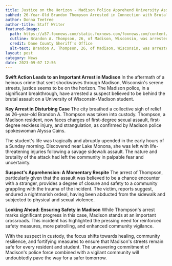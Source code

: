 ```yaml
---
title: Justice on the Horizon - Madison Police Apprehend University Assault Suspect
subhed: 26-Year-Old Brandon Thompson Arrested in Connection with Brutal Attack on Wisconsin Student
author: Donna Teetree
author-title: Staff Writer
featured-image: 
  path: https://a57.foxnews.com/static.foxnews.com/foxnews.com/content/uploads/2023/09/720/405/BRANDON-A-THOMPSON-MUG-SHOT.jpg?ve=1&tl=1
  cutline: Brandon A. Thompson, 26, of Madison, Wisconsin, was arrested Wednesday morning in connection with a brutal sex assault Sunday that nearly killed a University of Wisconsin student.
  credit: Dane County Sheriff's Office
  alt-text: Brandon A. Thompson, 26, of Madison, Wisconsin, was arrested Wednesday morning in connection with a brutal sex assault.
layout: post
category: News
date: 2023-09-07 12:56
---
```


**Swift Action Leads to an Important Arrest in Madison**
In the aftermath of a heinous crime that sent shockwaves through Madison, Wisconsin's serene streets, justice seems to be on the horizon. The Madison police, in a significant breakthrough, have arrested a suspect believed to be behind the brutal assault on a University of Wisconsin-Madison student.

**Key Arrest in Disturbing Case**
The city breathed a collective sigh of relief as 26-year-old Brandon A. Thompson was taken into custody. Thompson, a Madison resident, now faces charges of first-degree sexual assault, first-degree reckless injury, and strangulation, as confirmed by Madison police spokeswoman Alyssa Cains.

The student's life was tragically and abruptly upended in the early hours of a Sunday morning. Discovered near Lake Monona, she was left with life-threatening injuries following a savage sidewalk assault. The nature and brutality of the attack had left the community in palpable fear and uncertainty. 

**Suspect's Apprehension: A Momentary Respite**
The arrest of Thompson, particularly given that the assault was believed to be a chance encounter with a stranger, provides a degree of closure and safety to a community grappling with the trauma of the incident. The victim, reports suggest, endured a nightmarish ordeal, having been abducted from the sidewalk and subjected to physical and sexual violence.

**Looking Ahead: Ensuring Safety in Madison**
While Thompson's arrest marks significant progress in this case, Madison stands at an important crossroads. This incident has highlighted the pressing need for reinforced safety measures, more patrolling, and enhanced community vigilance. 

With the suspect in custody, the focus shifts towards healing, community resilience, and fortifying measures to ensure that Madison's streets remain safe for every resident and student. The unwavering commitment of Madison's police force combined with a vigilant community will undoubtedly pave the way for a safer tomorrow.
